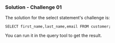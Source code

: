 ### Solution - Challenge 01

The solution for the select statement's challenge is:

```SELECT first_name,last_name,email FROM customer;```

You can run it in the query tool to get the result.